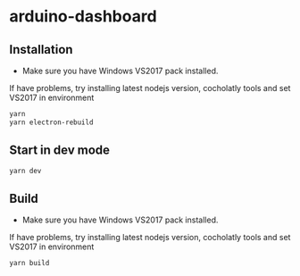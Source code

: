 # arduino-dashboard

## Installation 

- Make sure you have Windows VS2017 pack installed. 

If have problems, try installing latest nodejs version, cocholatly tools and set VS2017 in environment

```sh
yarn
yarn electron-rebuild
```

## Start in dev mode

```sh
yarn dev
```

## Build 

- Make sure you have Windows VS2017 pack installed. 

If have problems, try installing latest nodejs version, cocholatly tools and set VS2017 in environment

```sh
yarn build
```
